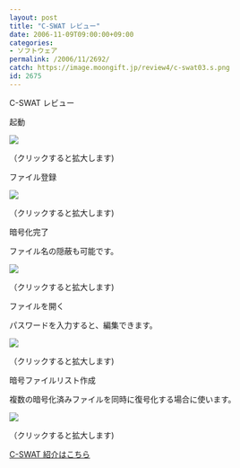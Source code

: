 ```yaml
---
layout: post
title: "C-SWAT レビュー"
date: 2006-11-09T09:00:00+09:00
categories:
- ソフトウェア
permalink: /2006/11/2692/
catch: https://image.moongift.jp/review4/c-swat03.s.png
id: 2675
---
```

C-SWAT レビュー   
<!--more-->

起動

  

[![](https://image.moongift.jp/review4/c-swat01.s.png)](https://image.moongift.jp/review4/c-swat01.png)  
  
（クリックすると拡大します)

  

ファイル登録

  

[![](https://image.moongift.jp/review4/c-swat02.s.png)](https://image.moongift.jp/review4/c-swat02.png)  
  
（クリックすると拡大します)

  

暗号化完了

  

ファイル名の隠蔽も可能です。

  

[![](https://image.moongift.jp/review4/c-swat03.s.png)](https://image.moongift.jp/review4/c-swat03.png)  
  
（クリックすると拡大します)

  

ファイルを開く

  

パスワードを入力すると、編集できます。

  

[![](https://image.moongift.jp/review4/c-swat04.s.png)](https://image.moongift.jp/review4/c-swat04.png)  
  
（クリックすると拡大します)

  

暗号ファイルリスト作成

  

複数の暗号化済みファイルを同時に復号化する場合に使います。

  

[![](https://image.moongift.jp/review4/c-swat05.s.png)](https://image.moongift.jp/review4/c-swat05.png)  
  
（クリックすると拡大します)

  

[C-SWAT 紹介はこちら](http://fw.moongift.jp/intro/i-2691.html)

